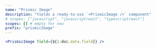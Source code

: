 ```yaml
---
name: "Prismic Image"
description: "Yields a ready-to-use `<PrismicImage />` component"
# scopes: ["javascript", "javascriptreact", "typescriptreact"]
scopes: [] # empty for now
prefix: "prismicImage"
---
```


```jsx
<PrismicImage field={${1:doc.data.field}} />
```
